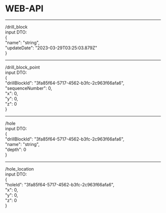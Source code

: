 # WEB-API
***
/drill_block  
input DTO:  
{  
  "name": "string",  
  "updateDate": "2023-03-29T03:25:03.879Z"  
}  
***
/drill_block_point  
input DTO:  
{  
  "drillBlockId": "3fa85f64-5717-4562-b3fc-2c963f66afa6",  
  "sequenceNumber": 0,  
  "x": 0,  
  "y": 0,  
  "z": 0  
}  
***
/hole  
input DTO:  
{  
  "drillBlockId": "3fa85f64-5717-4562-b3fc-2c963f66afa6",  
  "name": "string",  
  "depth": 0  
}  
***
/hole_location  
input DTO:  
{  
  "holeId": "3fa85f64-5717-4562-b3fc-2c963f66afa6",  
  "x": 0,  
  "y": 0,  
  "z": 0  
}  
